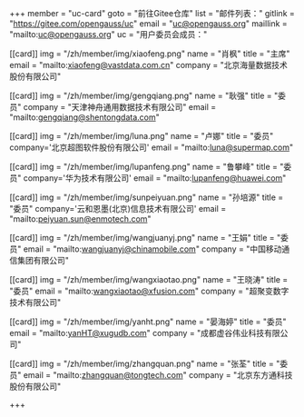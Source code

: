 ﻿+++
member = "uc-card"
goto = "前往Gitee仓库" 
list = "邮件列表："
gitlink = "https://gitee.com/opengauss/uc"
email = "uc@opengauss.org"
maillink = "mailto:uc@opengauss.org"
uc = "用户委员会成员："

[[card]]
img = "/zh/member/img/xiaofeng.png"
name = "肖枫"
title = "主席"
email = "mailto:xiaofeng@vastdata.com.cn"
company = "北京海量数据技术股份有限公司"


[[card]]
img = "/zh/member/img/gengqiang.png"
name = "耿强"
title = "委员"
company = "天津神舟通用数据技术有限公司"
email = "mailto:gengqiang@shentongdata.com" 


[[card]]
img = "/zh/member/img/luna.png"
name = "卢娜"
title = "委员"
company='北京超图软件股份有限公司'
email = "mailto:luna@supermap.com" 


[[card]]
img = "/zh/member/img/lupanfeng.png"
name = "鲁攀峰"
title = "委员"
company='华为技术有限公司'
email = "mailto:lupanfeng@huawei.com" 


[[card]]
img = "/zh/member/img/sunpeiyuan.png"
name = "孙培源"
title = "委员"
company='云和恩墨(北京)信息技术有限公司'
email = "mailto:peiyuan.sun@enmotech.com" 


[[card]]
img = "/zh/member/img/wangjuanyj.png"
name = "王娟"
title = "委员"
email = "mailto:wangjuanyj@chinamobile.com"
company = "中国移动通信集团有限公司"
 

[[card]]
img = "/zh/member/img/wangxiaotao.png"
name = "王晓涛"
title = "委员"
email = "mailto:wangxiaotao@xfusion.com"
company = "超聚变数字技术有限公司"


[[card]]
img = "/zh/member/img/yanht.png"
name = "晏海婷"
title = "委员"
email = "mailto:yanHT@xugudb.com"
company = "成都虚谷伟业科技有限公司"

[[card]]
img = "/zh/member/img/zhangquan.png"
name = "张荃"
title = "委员"
email = "mailto:zhangquan@tongtech.com"
company = "北京东方通科技股份有限公司"
 
+++